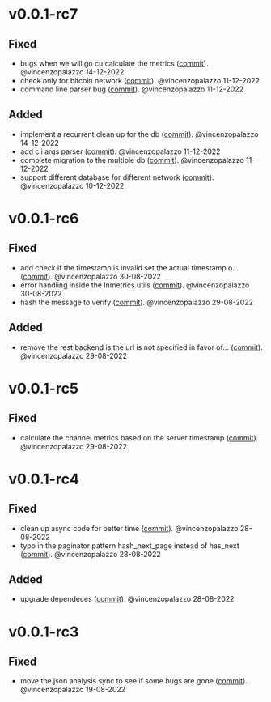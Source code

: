 # v0.0.1-rc7

## Fixed
- bugs when we will go cu calculate the metrics ([commit](https://github.com/LNOpenMetrics/lnmetrics.server/commit/86c470c289f7a112553992d1ca6c7ac228a59c2a)). @vincenzopalazzo 14-12-2022
- check only for bitcoin network ([commit](https://github.com/LNOpenMetrics/lnmetrics.server/commit/189f00a093ac51aedb9d56b955363b9419999bff)). @vincenzopalazzo 11-12-2022
- command line parser bug ([commit](https://github.com/LNOpenMetrics/lnmetrics.server/commit/b6361c225483bb22de365f8a68012657f94ea3cd)). @vincenzopalazzo 11-12-2022

## Added
- implement a recurrent clean up for the db ([commit](https://github.com/LNOpenMetrics/lnmetrics.server/commit/cc320d10e1b1f51e7799fd785ff6ef27a6b52878)). @vincenzopalazzo 14-12-2022
- add cli args parser ([commit](https://github.com/LNOpenMetrics/lnmetrics.server/commit/e98661fb291c790aa4fbc05f98b432c0e34b938b)). @vincenzopalazzo 11-12-2022
- complete migration to the multiple db ([commit](https://github.com/LNOpenMetrics/lnmetrics.server/commit/4996f7d6b38ddc1c13199b2e83abc5d2f9ec4b00)). @vincenzopalazzo 11-12-2022
- support different database for different network ([commit](https://github.com/LNOpenMetrics/lnmetrics.server/commit/fd6df5bd62ba1f9839058dc07a95416369317f2e)). @vincenzopalazzo 10-12-2022


# v0.0.1-rc6

## Fixed
- add check if the timestamp is invalid set the actual timestamp o… ([commit](https://github.com/LNOpenMetrics/lnmetrics.server/commit/ad3c2199d7ab1c3e858bdd806a1adc1dafc459ef)). @vincenzopalazzo 30-08-2022
- error handling inside the lnmetrics.utils ([commit](https://github.com/LNOpenMetrics/lnmetrics.server/commit/3c52ab6d3758ee7df2d339faa3b2040788faa04d)). @vincenzopalazzo 30-08-2022
- hash the message to verify ([commit](https://github.com/LNOpenMetrics/lnmetrics.server/commit/97e8fdd877bfe287efaacbd2db705e244a5e4a2c)). @vincenzopalazzo 29-08-2022

## Added
- remove the rest backend is the url is not specified in favor of… ([commit](https://github.com/LNOpenMetrics/lnmetrics.server/commit/f9caa204e63c3e78aae3ce6b1bf96d3128bd3695)). @vincenzopalazzo 29-08-2022


# v0.0.1-rc5

## Fixed
- calculate the channel metrics based on the server timestamp ([commit](https://github.com/LNOpenMetrics/lnmetrics.server/commit/e43f86f289cc3fb01dac24e1d01812d2f71b2ba5)). @vincenzopalazzo 29-08-2022


# v0.0.1-rc4

## Fixed
- clean up async code for better time ([commit](https://github.com/LNOpenMetrics/lnmetrics.server/commit/9fadf94167662bf074d0f78ae418bfc5b7c44150)). @vincenzopalazzo 28-08-2022
- typo in the paginator pattern hash_next_page instead of has_next ([commit](https://github.com/LNOpenMetrics/lnmetrics.server/commit/99fc9927d3dd191b784af5516a365431b1e2a98c)). @vincenzopalazzo 28-08-2022

## Added
- upgrade dependeces ([commit](https://github.com/LNOpenMetrics/lnmetrics.server/commit/dd2e0f43b30c5cdb6cefa90df2c7fee8cb30e815)). @vincenzopalazzo 28-08-2022


# v0.0.1-rc3

## Fixed
- move the json analysis sync to see if some bugs are gone ([commit](https://github.com/LNOpenMetrics/lnmetrics.server/commit/e6df88b2a7c548b3e942123131e4a410b5de9c9b)). @vincenzopalazzo 19-08-2022
